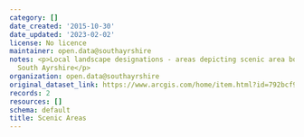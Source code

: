 ```yaml
---
category: []
date_created: '2015-10-30'
date_updated: '2023-02-02'
license: No licence
maintainer: open.data@southayrshire
notes: <p>Local landscape designations - areas depicting scenic area boundaries for
  South Ayrshire</p>
organization: open.data@southayrshire
original_dataset_link: https://www.arcgis.com/home/item.html?id=792bcf9e8f654c209de6b05be1319506
records: 2
resources: []
schema: default
title: Scenic Areas
---
```

